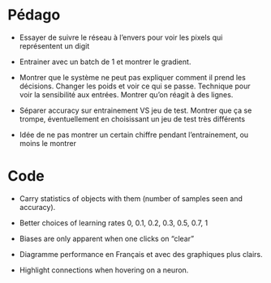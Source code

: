 # Pédago 

* Essayer de suivre le réseau à l’envers pour voir les pixels qui représentent un digit 

* Entrainer avec un batch de 1 et montrer le gradient. 

* Montrer que le système ne peut pas expliquer comment il prend les décisions. Changer les poids et voir ce qui se passe. Technique pour voir la sensibilité aux entrées. Montrer qu’on réagit à des lignes. 

* Séparer accuracy sur entrainement VS jeu de test. Montrer que ça se trompe, éventuellement en choisissant un jeu de test très différents 

* Idée de ne pas montrer un certain chiffre pendant l’entrainement, ou moins le montrer 

# Code 

* Carry statistics of objects with them (number of samples seen and accuracy). 

* Better choices of learning rates 0, 0.1, 0.2, 0.3, 0.5, 0.7, 1 

* Biases are only apparent when one clicks on “clear” 

* Diagramme performance en Français et avec des graphiques plus clairs. 

* Highlight connections when hovering on a neuron. 
